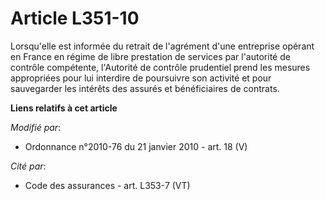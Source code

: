 # Article L351-10

Lorsqu'elle est informée du retrait de l'agrément d'une entreprise opérant en France en régime de libre prestation de
services par l'autorité de contrôle compétente,         l'Autorité de contrôle prudentiel prend les mesures appropriées pour
lui interdire de poursuivre son activité et pour sauvegarder les intérêts des assurés et bénéficiaires de contrats.

**Liens relatifs à cet article**

_Modifié par_:

  - Ordonnance n°2010-76 du 21 janvier 2010 - art. 18 (V)

_Cité par_:

  - Code des assurances - art. L353-7 (VT)
